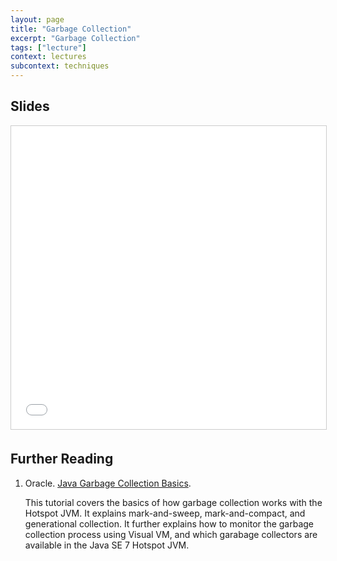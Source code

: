 ```yaml
---
layout: page
title: "Garbage Collection"
excerpt: "Garbage Collection"
tags: ["lecture"]
context: lectures
subcontext: techniques
---
```


## Slides

<iframe src="//www.slideshare.net/slideshow/embed_code/key/J7f2RVCcFoOsyv" width="595" height="485" frameborder="0" marginwidth="0" marginheight="0" scrolling="no" style="border:1px solid #CCC; border-width:1px; margin-bottom:5px; max-width: 100%;" allowfullscreen> </iframe>

## Further Reading

1. Oracle. [Java Garbage Collection Basics](http://www.oracle.com/webfolder/technetwork/tutorials/obe/java/gc01/index.html).
    
    This tutorial covers the basics of how garbage collection works with the Hotspot JVM.
  It explains mark-and-sweep, mark-and-compact, and generational collection.
  It further explains how to monitor the garbage collection process using Visual VM,
  and which garabage collectors are available in the Java SE 7 Hotspot JVM.
  
